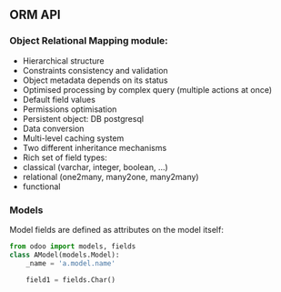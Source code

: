 ## ORM API

### Object Relational Mapping module:

* Hierarchical structure
* Constraints consistency and validation
* Object metadata depends on its status
* Optimised processing by complex query (multiple actions at once)
* Default field values
* Permissions optimisation
* Persistent object: DB postgresql
* Data conversion
* Multi-level caching system
* Two different inheritance mechanisms
* Rich set of field types:
* classical (varchar, integer, boolean, …)
* relational (one2many, many2one, many2many)
* functional

### Models
Model fields are defined as attributes on the model itself:

```python linenums="1"
from odoo import models, fields
class AModel(models.Model):
    _name = 'a.model.name'

    field1 = fields.Char()
```